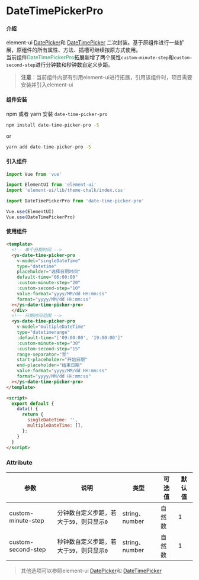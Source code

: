 # DateTimePickerPro

#### 介绍

element-ui [DatePicker](https://element.eleme.cn/#/zh-CN/component/date-picker)和 [DateTimePicker](https://element.eleme.cn/#/zh-CN/component/datetime-picker) 二次封装。基于原组件进行一些扩展，原组件的所有属性、方法、插槽可继续按原方式使用。<br/>
当前组件<span style="color: #3EAF7C;font-weight: 500;">DateTimePickerPro</span>拓展新增了两个属性`custom-minute-step`和`custom-second-step`进行分钟数和秒钟数自定义步距。

>**注意**：当前组件内部有引用element-ui进行拓展，引用该组件时，项目需要安装并引入element-ui

#### 组件安装

npm 或者 yarn 安装 `date-time-picker-pro`

```bash
npm install date-time-picker-pro -S
```
or
```bash
yarn add date-time-picker-pro -S
```

#### 引入组件

```js
import Vue from 'vue'

import ElementUI from 'element-ui'
import 'element-ui/lib/theme-chalk/index.css'

import DateTimePickerPro from 'date-time-picker-pro'

Vue.use(ElementUI)
Vue.use(DateTimePickerPro)
```

#### 使用组件

```html
<template>
  <!-- 单个日期时间 -->
  <ys-date-time-picker-pro
    v-model="singleDateTime"
    type="datetime"
    placeholder="选择日期时间"
    default-time="06:00:00"
    :custom-minute-step="20"
    :custom-second-step="10"
    value-format="yyyy/MM/dd HH:mm:ss"
    format="yyyy/MM/dd HH:mm:ss"
  ></ys-date-time-picker-pro>
  </div>
  <!-- 日期时间范围 -->
  <ys-date-time-picker-pro
    v-model="multipleDateTime"
    type="datetimerange"
    :default-time="['09:00:00', '19:00:00']"
    :custom-minute-step="30"
    :custom-second-step="15"
    range-separator="至"
    start-placeholder="开始日期"
    end-placeholder="结束日期"
    value-format="yyyy/MM/dd HH:mm:ss"
    format="yyyy/MM/dd HH:mm:ss"
  ></ys-date-time-picker-pro>
</template>

<script>
  export default {
    data() {
      return {
        singleDateTime: '',
        multipleDateTime: [],
      };
    }
  }
</script>

```

### Attribute

| 参数          | 说明                                                     | 类型    | 可选值 | 默认值 |
| ------------- | ------------------------------------------------------- | ------- | ------ | ----- |
| custom-minute-step    | 分钟数自定义步距，若大于`59`，则只显示`0`           | string、number  | 自然数     | 1     |
| custom-second-step    | 秒钟数自定义步距，若大于`59`，则只显示`0`           | string、number  | 自然数      | 1     |

>其他选项可以参照element-ui [DatePicker](https://element.eleme.cn/#/zh-CN/component/date-picker)和 [DateTimePicker](https://element.eleme.cn/#/zh-CN/component/datetime-picker)